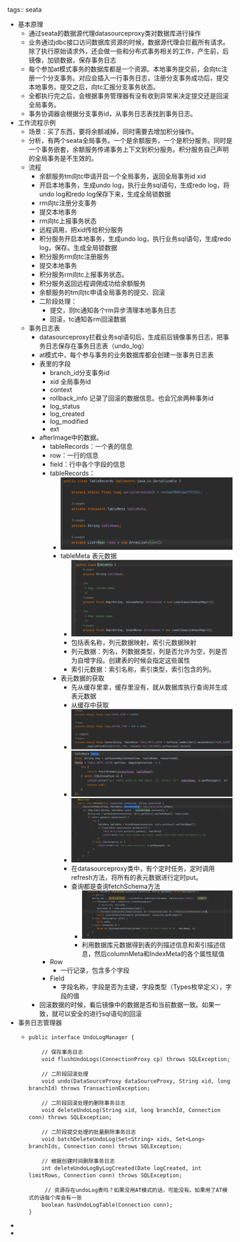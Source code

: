 tags:: seata

- 基本原理
	- 通过seata的数据源代理datasourceproxy类对数据库进行操作
	- 业务通过jdbc接口访问数据库资源的时候，数据源代理会拦截所有请求。除了执行原始请求外，还会做一些和分布式事务相关的工作，产生前，后镜像，加锁数据，保存事务日志
	- 每个参加at模式事务的数据库都是一个资源。本地事务提交前，会向tc注册一个分支事务。对应会插入一行事务日志，注册分支事务成功后，提交本地事务。提交之后，向tc汇报分支事务状态。
	- 全都执行完之后，会根据事务管理器有没有收到异常来决定提交还是回滚全局事务。
	- 事务协调器会根据分支事务id，从事务日志表找到事务日志。
- 工作流程示例
	- 场景：买了东西，要将余额减掉，同时需要去增加积分操作。
	- 分析，有两个seata全局事务。一个是余额服务，一个是积分服务。同时是一个事务嵌套，余额服务传递事务上下文到积分服务。积分服务自己声明的全局事务是不生效的。
	- 流程
		- 余额服务tm向tc申请开启一个全局事务，返回全局事务id  xid
		- 开启本地事务，生成undo log，执行业务sql语句，生成redo log，将undo log和redo log保存下来，生成全局锁数据
		- rm向tc注册分支事务
		- 提交本地事务
		- rm向tc上报事务状态
		- 远程调用，把xid传给积分服务
		- 积分服务开启本地事务，生成undo log，执行业务sql语句，生成redo log，保存。生成全局锁数据
		- 积分服务rm向tc注册服务
		- 提交本地事务
		- 积分服务rm向tc上报事务状态。
		- 积分服务返回远程调佣成功给余额服务
		- 余额服务的tm向tc申请全局事务的提交、回滚
		- 二阶段处理：
			- 提交，则tc通知各个rm异步清理本地事务日志
			- 回滚，tc通知各rm回滚数据
	- 事务日志表
		- datasourceproxy拦截业务sql语句后，生成前后镜像事务日志，把事务日志保存在事务日志表（undo_log）
		- at模式中，每个参与事务的业务数据库都会创建一张事务日志表
		- 表里的字段
			- branch_id分支事务id
			- xid 全局事务id
			- context
			- rollback_info 记录了回滚的数据信息。也会冗余两种事务id
			- log_status
			- log_created
			- log_modified
			- ext
		- afterImage中的数据。
			- tableRecords：一个表的信息
			- row：一行的信息
			- field：行中各个字段的信息
			- tableRecords：
				- ![image.png](../assets/image_1673690329096_0.png)
				- tableMeta 表元数据
					- ![image.png](../assets/image_1673690383270_0.png)
					- 包括表名称，列元数据映射，索引元数据映射
					- 列元数据：列名，列数据类型，列是否允许为空，列是否为自增字段。创建表的时候会指定这些属性
					- 索引元数据：索引名称，索引类型，索引包含的列。
				- 表元数据的获取
					- 先从缓存里拿，缓存里没有，就从数据库执行查询并生成表元数据
					- 从缓存中获取
					- ![image.png](../assets/image_1673690896925_0.png)
					- ![image.png](../assets/image_1673690966682_0.png)
					- ![image.png](../assets/image_1673691093931_0.png)
					- 在datasourceproxy类中，有个定时任务，定时调用refresh方法，将所有的表元数据进行定时put。
					- 查询都是查询fetchSchema方法
						- ![image.png](../assets/image_1673691506592_0.png)
						- 利用数据库元数据得到表的列描述信息和索引描述信息，然后columnMeta和IndexMeta的各个属性赋值
			- Row
				- 一行记录，包含多个字段
			- Field
				- 字段名称，字段是否为主键，字段类型（Types枚举定义），字段的值
		- 回滚数据的时候，看后镜像中的数据是否和当前数据一致。如果一致，就可以安全的进行sql语句的回滚
- 事务日志管理器
	- ```
	  public interface UndoLogManager {
	  
	      // 保存事务日志
	      void flushUndoLogs(ConnectionProxy cp) throws SQLException;
	  
	      // 二阶段回滚处理
	      void undo(DataSourceProxy dataSourceProxy, String xid, long branchId) throws TransactionException;
	  
	      // 二阶段回滚处理的删除事务日志
	      void deleteUndoLog(String xid, long branchId, Connection conn) throws SQLException;
	  
	      // 二阶段提交处理的批量删除事务日志
	      void batchDeleteUndoLog(Set<String> xids, Set<Long> branchIds, Connection conn) throws SQLException;
	  
	      // 根据创建时间删除事务日志
	      int deleteUndoLogByLogCreated(Date logCreated, int limitRows, Connection conn) throws SQLException;
	  
	       // 资源存在undoLog表吗？如果没用AT模式的话，可能没有。如果用了AT模式的话每个库会有一张
	      boolean hasUndoLogTable(Connection conn);
	  }
	  ```
-
-
